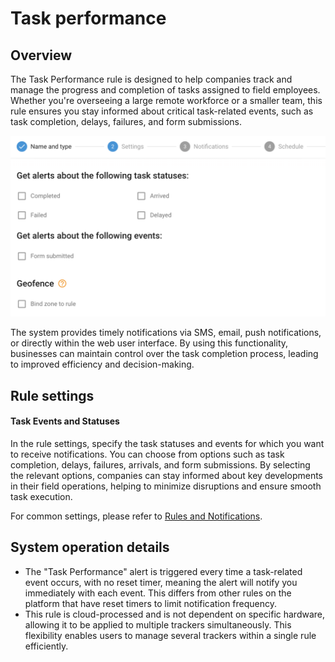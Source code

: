 # Task performance

## Overview

The Task Performance rule is designed to help companies track and manage the progress and completion of tasks assigned to field employees. Whether you're overseeing a large remote workforce or a smaller team, this rule ensures you stay informed about critical task-related events, such as task completion, delays, failures, and form submissions.

![](../../rules-and-notifications/scheduling-and-dispatching/attachments/image-20240808-235145.png)

The system provides timely notifications via SMS, email, push notifications, or directly within the web user interface. By using this functionality, businesses can maintain control over the task completion process, leading to improved efficiency and decision-making.

## Rule settings

#### Task Events and Statuses

In the rule settings, specify the task statuses and events for which you want to receive notifications. You can choose from options such as task completion, delays, failures, arrivals, and form submissions. By selecting the relevant options, companies can stay informed about key developments in their field operations, helping to minimize disruptions and ensure smooth task execution.

For common settings, please refer to [Rules and Notifications](../).

## System operation details

* The "Task Performance" alert is triggered every time a task-related event occurs, with no reset timer, meaning the alert will notify you immediately with each event. This differs from other rules on the platform that have reset timers to limit notification frequency.
* This rule is cloud-processed and is not dependent on specific hardware, allowing it to be applied to multiple trackers simultaneously. This flexibility enables users to manage several trackers within a single rule efficiently.
